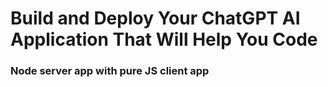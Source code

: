 # Build and Deploy Your ChatGPT AI Application That Will Help You Code

### Node server app with pure JS client app

